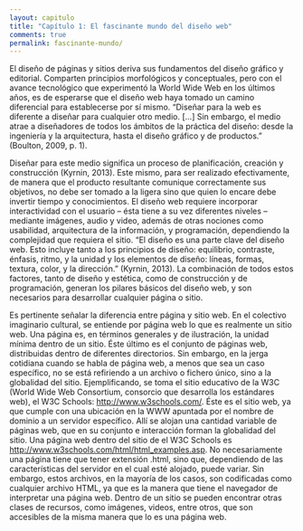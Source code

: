 ```yaml
---
layout: capitulo
title: "Capítulo 1: El fascinante mundo del diseño web"
comments: true
permalink: fascinante-mundo/
---
```


El diseño de páginas y sitios deriva sus fundamentos del diseño gráfico y editorial. Comparten principios morfológicos y conceptuales, pero con el avance tecnológico que experimentó la World Wide Web en los últimos años, es de esperarse que el diseño web haya tomado un camino diferencial para establecerse por sí mismo. “Diseñar para la web es diferente a diseñar para cualquier otro medio. […] Sin embargo, el medio atrae a diseñadores de todos los ámbitos de la práctica del diseño: desde la ingeniería y la arquitectura, hasta el diseño gráfico y de productos.” (Boulton, 2009, p. 1).

Diseñar para este medio significa un proceso de planificación, creación y construcción (Kyrnin, 2013). Este mismo, para ser realizado efectivamente, de manera que el producto resultante comunique correctamente sus objetivos, no debe ser tomado a la ligera sino que quien lo encare debe invertir tiempo y conocimientos. El diseño web requiere incorporar interactividad con el usuario – ésta tiene a su vez diferentes niveles – mediante imágenes, audio y video, además de otras nociones como usabilidad, arquitectura de la información, y programación, dependiendo la complejidad que requiera el sitio. “El diseño es una parte clave del diseño web. Esto incluye tanto a los principios de diseño: equilibrio, contraste, énfasis, ritmo, y la unidad y los elementos de diseño: líneas, formas, textura, color, y la dirección.” (Kyrnin, 2013). La combinación de todos estos factores, tanto de diseño y estética, como de construcción y de programación, generan los pilares básicos del diseño web, y son necesarios para desarrollar cualquier página o sitio.

Es pertinente señalar la diferencia entre página y sitio web. En el colectivo imaginario cultural, se entiende por página web lo que es realmente un sitio web. Una página es, en términos generales y de ilustración, la unidad mínima dentro de un sitio. Éste último es el conjunto de páginas web, distribuidas dentro de diferentes directorios. Sin embargo, en la jerga cotidiana cuando se habla de página web, a menos que sea un caso específico, no se está refiriendo a un archivo o fichero único, sino a la globalidad del sitio. Ejemplificando, se toma el sitio educativo de la W3C (World Wide Web Consortium, consorcio que desarrolla los estándares web), el W3C Schools: http://www.w3schools.com/. Éste es el sitio web, ya que cumple con una ubicación en la WWW apuntada por el nombre de dominio a un servidor específico. Allí se alojan una cantidad variable de páginas web, que en su conjunto e interacción forman la globalidad del sitio. Una página web dentro del sitio de el W3C Schools es http://www.w3schools.com/html/html_examples.asp. No necesariamente una página tiene que tener extensión .html, sino que, dependiendo de las características del servidor en el cual esté alojado, puede variar. Sin embargo, estos archivos, en la mayoría de los casos, son codificadas como cualquier archivo HTML, ya que es la manera que tiene el navegador de interpretar una página web. Dentro de un sitio se pueden encontrar otras clases de recursos, como imágenes, videos, entre otros, que son accesibles de la misma manera que lo es una página web.
